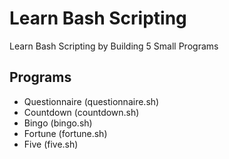 # Learn Bash Scripting

Learn Bash Scripting by Building 5 Small Programs

## Programs

- Questionnaire (questionnaire.sh)
- Countdown (countdown.sh)
- Bingo (bingo.sh)
- Fortune (fortune.sh)
- Five (five.sh)

